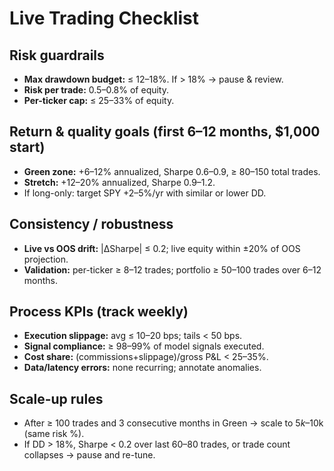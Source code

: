 # Live Trading Checklist

## Risk guardrails
- **Max drawdown budget:** ≤ 12–18%. If > 18% → pause & review.
- **Risk per trade:** 0.5–0.8% of equity.
- **Per-ticker cap:** ≤ 25–33% of equity.

## Return & quality goals (first 6–12 months, $1,000 start)
- **Green zone:** +6–12% annualized, Sharpe 0.6–0.9, ≥ 80–150 total trades.
- **Stretch:** +12–20% annualized, Sharpe 0.9–1.2.
- If long-only: target SPY +2–5%/yr with similar or lower DD.

## Consistency / robustness
- **Live vs OOS drift:** |ΔSharpe| ≤ 0.2; live equity within ±20% of OOS projection.
- **Validation:** per-ticker ≥ 8–12 trades; portfolio ≥ 50–100 trades over 6–12 months.

## Process KPIs (track weekly)
- **Execution slippage:** avg ≤ 10–20 bps; tails < 50 bps.
- **Signal compliance:** ≥ 98–99% of model signals executed.
- **Cost share:** (commissions+slippage)/gross P&L < 25–35%.
- **Data/latency errors:** none recurring; annotate anomalies.

## Scale-up rules
- After ≥ 100 trades and 3 consecutive months in Green → scale to $5k–$10k (same risk %).
- If DD > 18%, Sharpe < 0.2 over last 60–80 trades, or trade count collapses → pause and re-tune.